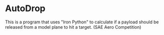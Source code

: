 # AutoDrop
This is a program that uses "Iron Python" to calculate if a payload should be released from a model plane to hit a target. (SAE Aero Competition)
